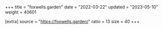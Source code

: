 +++
title = "foxwells.garden"
date = "2022-03-22"
updated = "2023-05-10"
weight = 40601

[extra]
source = "https://foxwells.garden/"
ratio = 13
size = 40
+++
